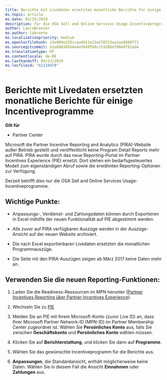 ```yaml
---
title: Berichte mit Livedaten ersetzten monatliche Berichte für einige Incentiveprogramme | Partner Center
ms.topic: article
ms.date: 03/15/2019
description: Für die OSA Sell and Online Services Usage-Incentiveprogramme können jetzt Berichte mit Livedaten abgerufen werden.
author: LauraBrenner
ms.author: labrenne
ms.localizationpriority: medium
ms.openlocfilehash: 13e904e229ccaadd11e13a278f23ea1aa5088f71
ms.sourcegitcommit: b1ab80345b4e4af649fb8cc51d96d798e0791ade
ms.translationtype: HT
ms.contentlocale: de-DE
ms.lasthandoff: 04/23/2019
ms.locfileid: "62134470"
---
```

# <a name="live-data-reporting-replaces-monthly-reporting-for-some-incentives-programs"></a>Berichte mit Livedaten ersetzten monatliche Berichte für einige Incentiveprogramme

**Gilt für**

-  Partner Center

Microsoft die Partner Incentive Reporting and Analytics (PIRA)-Website außer Betrieb gestellt und veröffentlicht keine Program Detail Reports mehr auf PIRA. PIRA wurde durch das neue Reporting-Portal im Partner Incentives Experience (PIE) ersetzt. Dort stehen ein bedarfsgesteuertes Modell zum eigenständigen Abruf sowie die erwähnten Reporting-Optionen zur Verfügung. 

Derzeit betrifft dies nur die OSA Sell and Online Services Usage-Incentiveprogramme.

## <a name="things-to-remember"></a>Wichtige Punkte: 

- Anpassungs-, Verdienst- und Zahlungsdaten können durch Exportieren in Excel mithilfe der neuen Funktionalität auf PIE abgestimmt werden.

- Alle zuvor auf PIRA verfügbaren Auszüge werden in der Auszüge-Ansicht auf der neuen Website archiviert. 

- Die nach Excel exportierbaren Livedaten ersetzten die monatlichen Programmauszüge.

- Die Seite mit den PIRA-Auszügen zeigen ab März 2017 keine Daten mehr an.
 
## <a name="start-using-the-new-reporting-functionality"></a>Verwenden Sie die neuen Reporting-Funktionen: 

1. Laden Sie die Readiness-Ressourcen im MPN herunter ([Partner Incentives Reporting über Partner Incentives Experience](https://aka.ms/osareadiness )).

2. Wechseln Sie zu [PIE](https://partnerincentives.microsoft.com/)

3. Melden Sie an PIE mit Ihrem Microsoft-Konto (zuvor Live ID) an, dass Ihrer Microsoft Partner Network-ID (MPN-ID) im Partner Membership Center zugeordnet ist. Wählen Sie **Persönliches Konto** aus, falls Sie zwischen **Geschäftskonto** und **Persönliches Konto** wählen müssen.

4. Klicken Sie auf **Berichterstattung**, und klicken Sie dann auf **Programme**. 

5. Wählen Sie das gewünschte Incentiveprogramm für die Berichte aus. 

6. **Anpassungen**, die Standardansicht, enthält möglicherweise keine Daten.  Wählen Sie in diesem Fall die Ansicht **Einnahmen** oder **Zahlungen** aus.


 

 



